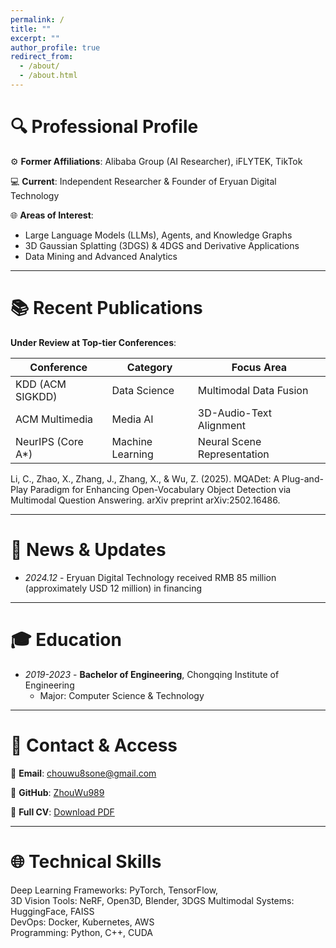 ```yaml
---
permalink: /
title: ""
excerpt: ""
author_profile: true
redirect_from: 
  - /about/
  - /about.html
---
```


# 🔍 Professional Profile  
⚙️ **Former Affiliations**: Alibaba Group (AI Researcher), iFLYTEK, TikTok

💻 **Current**: Independent Researcher & Founder of Eryuan Digital Technology

🌐 **Areas of Interest**:  
- Large Language Models (LLMs), Agents, and Knowledge Graphs
- 3D Gaussian Splatting (3DGS) & 4DGS and Derivative Applications
- Data Mining and Advanced Analytics

---


# 📚 Recent Publications  
**Under Review at Top-tier Conferences**:  

| Conference        | Category         | Focus Area                  |
| ----------------- | ---------------- | --------------------------- |
| KDD (ACM SIGKDD)  | Data Science     | Multimodal Data Fusion      |
| ACM Multimedia    | Media AI         | 3D-Audio-Text Alignment     |
| NeurIPS (Core A*) | Machine Learning | Neural Scene Representation |

Li, C., Zhao, X., Zhang, J., Zhang, X., & Wu, Z. (2025). MQADet: A Plug-and-Play Paradigm for Enhancing Open-Vocabulary Object Detection via Multimodal Question Answering. arXiv preprint arXiv:2502.16486.

---


# 🚀 News & Updates  
- *2024.12* - Eryuan Digital Technology received RMB 85 million (approximately USD 12 million) in financing

---


# 🎓 Education  
- *2019-2023* - **Bachelor of Engineering**, Chongqing Institute of Engineering   
  - Major: Computer Science & Technology  

---


# 🔗 Contact & Access  
📧 **Email**: chouwu8sone@gmail.com  

🔗 **GitHub**: [ZhouWu989](https://github.com/ZhouWu989)

📄 **Full CV**: [Download PDF](../assets/ZhouWu-CV.pdf)   

---


# 🌐 Technical Skills  
Deep Learning Frameworks: PyTorch, TensorFlow,  
3D Vision Tools: NeRF, Open3D, Blender, 3DGS
Multimodal Systems: HuggingFace, FAISS  
DevOps: Docker, Kubernetes, AWS  
Programming: Python, C++, CUDA  
